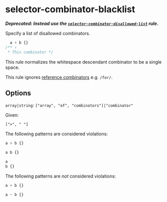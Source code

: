 # selector-combinator-blacklist

**_Deprecated: Instead use the [`selector-combinator-disallowed-list`](https://github.com/stylelint/stylelint/tree/13.13.1/lib/rules/selector-combinator-disallowed-list/README.md) rule._**

Specify a list of disallowed combinators.

<!-- prettier-ignore -->
```css
  a + b {}
/** ↑
 * This combinator */
```

This rule normalizes the whitespace descendant combinator to be a single space.

This rule ignores [reference combinators](https://www.w3.org/TR/selectors4/#idref-combinators) e.g. `/for/`.

## Options

`array|string`: `["array", "of", "combinators"]|"combinator"`

Given:

```
[">", " "]
```

The following patterns are considered violations:

<!-- prettier-ignore -->
```css
a > b {}
```

<!-- prettier-ignore -->
```css
a b {}
```

<!-- prettier-ignore -->
```css
a
b {}
```

The following patterns are _not_ considered violations:

<!-- prettier-ignore -->
```css
a + b {}
```

<!-- prettier-ignore -->
```css
a ~ b {}
```
